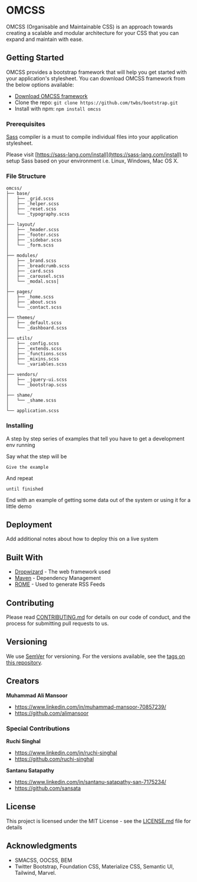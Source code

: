 # OMCSS

OMCSS (Organisable and Maintainable CSS) is an approach towards creating a scalable and modular architecture for your CSS that you can expand and maintain with ease.

## Getting Started

OMCSS provides a bootstrap framework that will help you get started with your application's stylesheet. You can download OMCSS framework from the below options available:

* [Download OMCSS framework](http://www.omcss/download/)
* Clone the repo: `git clone https://github.com/twbs/bootstrap.git`
* Install with npm: `npm install omcss`

### Prerequisites

[Sass](https://sass-lang.com) compiler is a must to compile individual files into your application stylesheet.

Please visit [https://sass-lang.com/install](https://sass-lang.com/install) to setup Sass based on your environment i.e. Linux, Windows, Mac OS X.

### File Structure

```
omcss/
├── base/
│   ├── _grid.scss
│   ├── _helper.scss
│   ├── _reset.scss
│   └── _typography.scss
│   
├── layout/
│   ├── _header.scss
│   ├── _footer.scss
│   ├── _sidebar.scss
│   └── _form.scss
│   
├── modules/
│   ├── _brand.scss
│   ├── _breadcrumb.scss
│   ├── _card.scss
│   ├── _carousel.scss
│   └── _modal.scss│
│   
├── pages/
│   ├── _home.scss
│   ├── _about.scss
│   └── _contact.scss
│   
├── themes/
│   ├── _default.scss
│   └── _dashboard.scss
│   
├── utils/
│   ├── _config.scss
│   ├── _extends.scss
│   ├── _functions.scss
│   ├── _mixins.scss
│   └── _variables.scss
│   
├── vendors/
│   ├── _jquery-ui.scss
│   └── _bootstrap.scss
│   
├── shame/
│   └── _shame.scss
│   
└── application.scss

```

### Installing

A step by step series of examples that tell you have to get a development env running

Say what the step will be

```
Give the example
```

And repeat

```
until finished
```

End with an example of getting some data out of the system or using it for a little demo

## Deployment

Add additional notes about how to deploy this on a live system

## Built With

* [Dropwizard](http://www.dropwizard.io/1.0.2/docs/) - The web framework used
* [Maven](https://maven.apache.org/) - Dependency Management
* [ROME](https://rometools.github.io/rome/) - Used to generate RSS Feeds

## Contributing

Please read [CONTRIBUTING.md](https://gist.github.com/PurpleBooth/b24679402957c63ec426) for details on our code of conduct, and the process for submitting pull requests to us.

## Versioning

We use [SemVer](http://semver.org/) for versioning. For the versions available, see the [tags on this repository](https://github.com/your/project/tags).

## Creators

**Muhammad Ali Mansoor**

- <https://www.linkedin.com/in/muhammad-mansoor-70857239/>
- <https://github.com/alimansoor>

### Special Contributions

**Ruchi Singhal**

- <https://www.linkedin.com/in/ruchi-singhal>
- <https://github.com/ruchi-singhal>

**Santanu Satapathy**

- <https://www.linkedin.com/in/santanu-satapathy-san-7175234/>
- <https://github.com/sansata>


## License

This project is licensed under the MIT License - see the [LICENSE.md](LICENSE.md) file for details

## Acknowledgments

* SMACSS, OOCSS, BEM
* Twitter Bootstrap, Foundation CSS, Materialize CSS, Semantic UI, Tailwind, Marvel.


